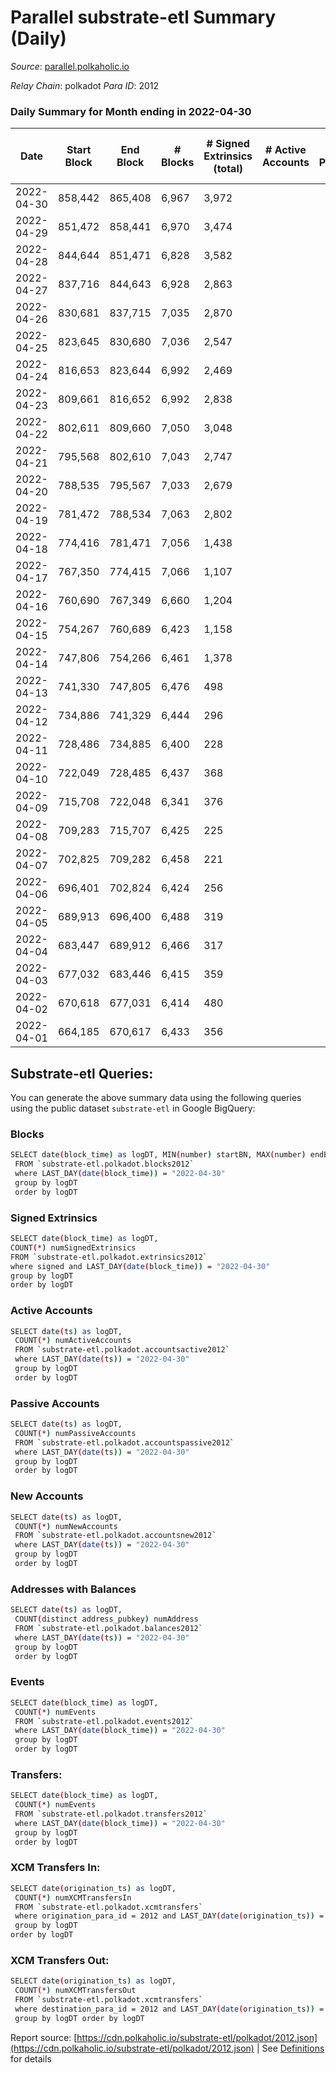 # Parallel substrate-etl Summary (Daily)

_Source_: [parallel.polkaholic.io](https://parallel.polkaholic.io)

*Relay Chain*: polkadot
*Para ID*: 2012



### Daily Summary for Month ending in 2022-04-30


| Date | Start Block | End Block | # Blocks | # Signed Extrinsics (total) | # Active Accounts | # Passive | # New | # Addresses with Balances | # Events | # Transfers | # XCM Transfers In | # XCM Transfers Out | Issues | 
| ---- | ----------- | --------- | -------- | --------------------------- | ----------------- | --------- | ----- | ------------------------- | -------- | ----------- | ------------------ | ------------------- | ------ |
| 2022-04-30 | 858,442 | 865,408 | 6,967 | 3,972 |  |  |  | 36,783 | 37,784 | 6,741 ($81,122.00) |   |   |  |
| 2022-04-29 | 851,472 | 858,441 | 6,970 | 3,474 |  |  |  |  | 36,416 | 7,160 ($135,299.04) |   |   |  |
| 2022-04-28 | 844,644 | 851,471 | 6,828 | 3,582 |  |  |  | 36,779 | 37,049 | 7,246 ($2,864,033.60) |   |   |  |
| 2022-04-27 | 837,716 | 844,643 | 6,928 | 2,863 |  |  |  | 36,777 | 34,473 | 7,471 ($644,450.51) |   |   |  |
| 2022-04-26 | 830,681 | 837,715 | 7,035 | 2,870 |  |  |  | 36,775 | 35,172 | 7,683 ($258,865.23) |   |   |  |
| 2022-04-25 | 823,645 | 830,680 | 7,036 | 2,547 |  |  |  | 36,773 | 31,973 | 6,490 ($382,129.95) |   |   |  |
| 2022-04-24 | 816,653 | 823,644 | 6,992 | 2,469 |  |  |  | 36,762 | 31,103 | 6,266 ($51,581.98) |   |   |  |
| 2022-04-23 | 809,661 | 816,652 | 6,992 | 2,838 |  |  |  | 36,759 | 33,642 | 6,809 ($172,337.86) |   |   |  |
| 2022-04-22 | 802,611 | 809,660 | 7,050 | 3,048 |  |  |  | 36,753 | 34,678 | 6,850 ($105,876.21) |   |   |  |
| 2022-04-21 | 795,568 | 802,610 | 7,043 | 2,747 |  |  |  | 36,746 | 33,023 | 6,697 ($2,140,734.20) |   |   |  |
| 2022-04-20 | 788,535 | 795,567 | 7,033 | 2,679 |  |  |  |  | 33,022 | 6,738 ($120,199.63) |   |   |  |
| 2022-04-19 | 781,472 | 788,534 | 7,063 | 2,802 |  |  |  | 36,737 | 37,887 | 6,984 ($155,656.27) |   |   |  |
| 2022-04-18 | 774,416 | 781,471 | 7,056 | 1,438 |  |  |  | 36,390 | 28,373 | 7,006 ($252,540.12) |   |   |  |
| 2022-04-17 | 767,350 | 774,415 | 7,066 | 1,107 |  |  |  | 36,379 | 26,929 | 6,846 ($501,148.87) |   |   |  |
| 2022-04-16 | 760,690 | 767,349 | 6,660 | 1,204 |  |  |  | 36,370 | 26,225 | 6,699 ($192,343.33) |   |   |  |
| 2022-04-15 | 754,267 | 760,689 | 6,423 | 1,158 |  |  |  | 36,367 | 25,439 | 6,490 ($100,830.12) |   |   |  |
| 2022-04-14 | 747,806 | 754,266 | 6,461 | 1,378 |  |  |  | 36,359 | 26,426 | 6,403 ($1,754,721.26) |   |   |  |
| 2022-04-13 | 741,330 | 747,805 | 6,476 | 498 |  |  |  | 36,358 | 20,981 | 5,383 ($714,466.89) |   |   |  |
| 2022-04-12 | 734,886 | 741,329 | 6,444 | 296 |  |  |  | 36,355 | 18,876 | 4,393 ($749,417.80) |   |   |  |
| 2022-04-11 | 728,486 | 734,885 | 6,400 | 228 |  |  |  | 36,349 | 17,864 | 3,820 ($2,600,609.20) |   |   |  |
| 2022-04-10 | 722,049 | 728,485 | 6,437 | 368 |  |  |  | 36,348 | 19,558 | 4,726 ($920,200.94) |   |   |  |
| 2022-04-09 | 715,708 | 722,048 | 6,341 | 376 |  |  |  | 36,347 | 21,476 | 5,198 ($238,715.76) |   |   |  |
| 2022-04-08 | 709,283 | 715,707 | 6,425 | 225 |  |  |  | 36,345 | 16,730 | 2,759 ($49.46) |   |   |  |
| 2022-04-07 | 702,825 | 709,282 | 6,458 | 221 |  |  |  | 36,341 | 16,709 | 2,692 ($11,481.13) |   |   |  |
| 2022-04-06 | 696,401 | 702,824 | 6,424 | 256 |  |  |  | 36,338 | 16,870 | 2,750 ($5.37) |   |   |  |
| 2022-04-05 | 689,913 | 696,400 | 6,488 | 319 |  |  |  |  | 17,565 | 2,988 ($37.78) |   |   |  |
| 2022-04-04 | 683,447 | 689,912 | 6,466 | 317 |  |  |  | 36,327 | 17,494 | 2,983 ($55.78) |   |   |  |
| 2022-04-03 | 677,032 | 683,446 | 6,415 | 359 |  |  |  | 36,325 | 17,707 | 3,091 ($63.74) |   |   |  |
| 2022-04-02 | 670,618 | 677,031 | 6,414 | 480 |  |  |  | 36,322 | 19,735 | 3,116 ($2,453.62) |   |   |  |
| 2022-04-01 | 664,185 | 670,617 | 6,433 | 356 |  |  |  | 36,316 | 24,789 | 2,909 ($2,899.47) |   |   |  |

## Substrate-etl Queries:
You can generate the above summary data using the following queries using the public dataset `substrate-etl` in Google BigQuery:

### Blocks
```bash
SELECT date(block_time) as logDT, MIN(number) startBN, MAX(number) endBN, COUNT(*) numBlocks 
 FROM `substrate-etl.polkadot.blocks2012`  
 where LAST_DAY(date(block_time)) = "2022-04-30" 
 group by logDT 
 order by logDT
```

### Signed Extrinsics
```bash
SELECT date(block_time) as logDT, 
COUNT(*) numSignedExtrinsics 
FROM `substrate-etl.polkadot.extrinsics2012`  
where signed and LAST_DAY(date(block_time)) = "2022-04-30" 
group by logDT 
order by logDT
```

### Active Accounts
```bash
SELECT date(ts) as logDT, 
 COUNT(*) numActiveAccounts 
 FROM `substrate-etl.polkadot.accountsactive2012` 
 where LAST_DAY(date(ts)) = "2022-04-30" 
 group by logDT 
 order by logDT
```

### Passive Accounts
```bash
SELECT date(ts) as logDT, 
 COUNT(*) numPassiveAccounts 
 FROM `substrate-etl.polkadot.accountspassive2012` 
 where LAST_DAY(date(ts)) = "2022-04-30" 
 group by logDT 
 order by logDT
```

### New Accounts
```bash
SELECT date(ts) as logDT, 
 COUNT(*) numNewAccounts 
 FROM `substrate-etl.polkadot.accountsnew2012` 
 where LAST_DAY(date(ts)) = "2022-04-30" 
 group by logDT
 order by logDT
```

### Addresses with Balances
```bash
SELECT date(ts) as logDT,
 COUNT(distinct address_pubkey) numAddress 
 FROM `substrate-etl.polkadot.balances2012` 
 where LAST_DAY(date(ts)) = "2022-04-30" 
 group by logDT 
 order by logDT
```

### Events
```bash
SELECT date(block_time) as logDT, 
 COUNT(*) numEvents 
 FROM `substrate-etl.polkadot.events2012` 
 where LAST_DAY(date(block_time)) = "2022-04-30" 
 group by logDT 
 order by logDT
```

### Transfers:
```bash
SELECT date(block_time) as logDT, 
 COUNT(*) numEvents 
 FROM `substrate-etl.polkadot.transfers2012` 
 where LAST_DAY(date(block_time)) = "2022-04-30" 
 group by logDT 
 order by logDT
```

### XCM Transfers In:
```bash
SELECT date(origination_ts) as logDT, 
 COUNT(*) numXCMTransfersIn 
 FROM `substrate-etl.polkadot.xcmtransfers` 
 where origination_para_id = 2012 and LAST_DAY(date(origination_ts)) = "2022-04-30" 
 group by logDT 
order by logDT
```

### XCM Transfers Out:
```bash
SELECT date(origination_ts) as logDT, 
 COUNT(*) numXCMTransfersOut 
 FROM `substrate-etl.polkadot.xcmtransfers` 
 where destination_para_id = 2012 and LAST_DAY(date(origination_ts)) = "2022-04-30" 
 group by logDT order by logDT
```


Report source: [https://cdn.polkaholic.io/substrate-etl/polkadot/2012.json](https://cdn.polkaholic.io/substrate-etl/polkadot/2012.json) | See [Definitions](/DEFINITIONS.md) for details
